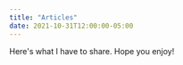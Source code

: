 ```yaml
---
title: "Articles"
date: 2021-10-31T12:00:00-05:00
---
```


Here's what I have to share. Hope you enjoy!
